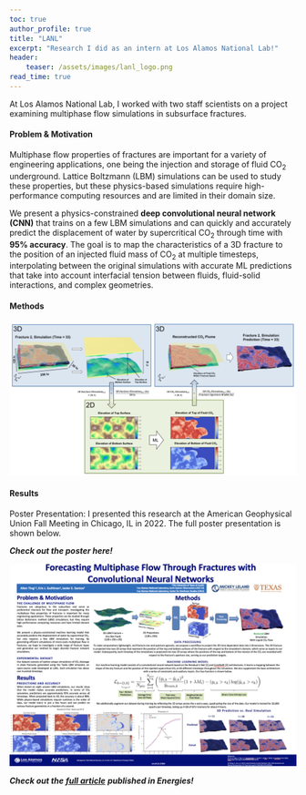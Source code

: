```yaml
---
toc: true
author_profile: true
title: "LANL"
excerpt: "Research I did as an intern at Los Alamos National Lab!"
header:
    teaser: /assets/images/lanl_logo.png
read_time: true
---  
```


At Los Alamos National Lab, I worked with two staff scientists on a project examining multiphase flow simulations in subsurface fractures.

#### Problem & Motivation

Multiphase flow properties of fractures are important for a variety of engineering applications, one being the injection and storage of fluid CO<sub>2</sub> underground. Lattice Boltzmann (LBM) simulations can be used to study these properties, but these physics-based simulations require high-performance computing resources and are limited in their domain size.  

We present a physics-constrained **deep convolutional neural network (CNN)** that trains on a few LBM simulations and can quickly and accurately predict the displacement of water by supercritical CO<sub>2</sub> through time with **95% accuracy**. The goal is to map the characteristics of a 3D fracture to the position of an injected fluid mass of CO<sub>2</sub> at multiple timesteps, interpolating between the original simulations with accurate ML predictions that take into account interfacial tension between fluids, fluid-solid interactions, and complex geometries.  

#### Methods 

![Workflow Diagram showing mapping of 3D simulations to 2D images.](/assets/images/workflow_chart.png)

#### Results 

Poster Presentation:
I presented this research at the American Geophysical Union Fall Meeting in Chicago, IL in 2022. The full poster presentation is shown below.

***Check out the poster here!***  

[![Poster Presentation](/assets/images/poster.png 'Poster Presentation')](/assets/files/symposium_poster.pdf)  


***Check out the*** [***full article***](https://www.mdpi.com/1996-1073/15/23/8871) ***published in Energies!***


<!-- ---
title: "Foo Bar Identity"
excerpt: "Foo Bar design system including logo mark, website design, and branding applications."
header:
  image: /assets/images/foo-bar-identity.jpg
sidebar:
  - title: "Role"
    image: http://placehold.it/350x250
    image_alt: "logo"
    text: "Designer, Front-End Developer"
  - title: "Responsibilities"
    text: "Reuters try PR stupid commenters should isn't a business model"
gallery:
  - url: /assets/images/unsplash-gallery-image-1.jpg
    image_path: assets/images/unsplash-gallery-image-1-th.jpg
    alt: "placeholder image 1"
  - url: /assets/images/unsplash-gallery-image-2.jpg
    image_path: assets/images/unsplash-gallery-image-2-th.jpg
    alt: "placeholder image 2"
  - url: /assets/images/unsplash-gallery-image-3.jpg
    image_path: assets/images/unsplash-gallery-image-3-th.jpg
    alt: "placeholder image 3"
--- -->